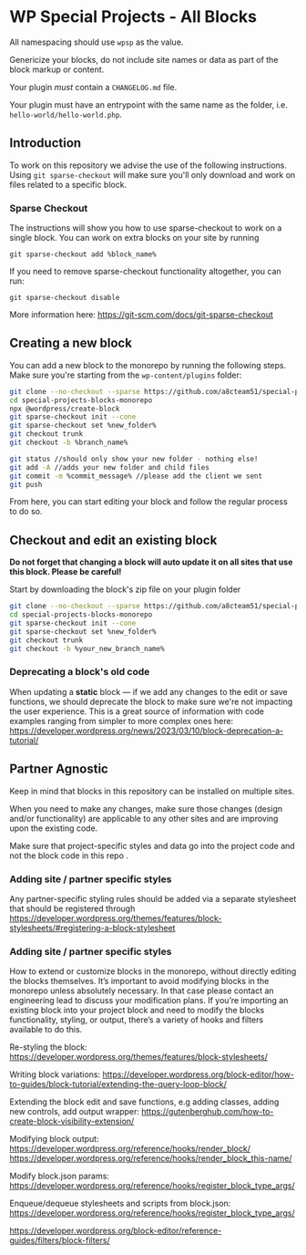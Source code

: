 # WP Special Projects - All Blocks

All namespacing should use `wpsp` as the value.

Genericize your blocks, do not include site names or data as part of the block markup or content.

Your plugin *must* contain a `CHANGELOG.md` file.

Your plugin must have an entrypoint with the same name as the folder, i.e. `hello-world/hello-world.php`.

## Introduction

To work on this repository we advise the use of the following instructions. Using `git sparse-checkout` will make sure you'll only download and work on files related to a specific block.

### Sparse Checkout

The instructions will show you how to use sparse-checkout to work on a single block. You can work on extra blocks on your site by running

`git sparse-checkout add %block_name%`

If you need to remove sparse-checkout functionality altogether, you can run:

`git sparse-checkout disable`

More information here: https://git-scm.com/docs/git-sparse-checkout

## Creating a new block

You can add a new block to the monorepo by running the following steps. Make sure you're starting from the `wp-content/plugins` folder:

``` bash
git clone --no-checkout --sparse https://github.com/a8cteam51/special-projects-blocks-monorepo/
cd special-projects-blocks-monorepo
npx @wordpress/create-block
git sparse-checkout init --cone
git sparse-checkout set %new_folder%
git checkout trunk
git checkout -b %branch_name%

git status //should only show your new folder - nothing else!
git add -A //adds your new folder and child files
git commit -m %commit_message% //please add the client we sent 
git push

```

From here, you can start editing your block and follow the regular process to do so.

## Checkout and edit an existing block

**Do not forget that changing a block will auto update it on all sites that use this block. Please be careful!**

Start by downloading the block's zip file on your plugin folder

``` bash
git clone --no-checkout --sparse https://github.com/a8cteam51/special-projects-blocks-monorepo/
cd special-projects-blocks-monorepo
git sparse-checkout init --cone
git sparse-checkout set %new_folder%
git checkout trunk
git checkout -b %your_new_branch_name%

```

### Deprecating a block's old code

When updating a **static** block — if we add any changes to the edit or save functions, we should deprecate the block to make sure we're not impacting the user experience. This is a great source of information with code examples ranging from simpler to more complex ones here: https://developer.wordpress.org/news/2023/03/10/block-deprecation-a-tutorial/


## Partner Agnostic

Keep in mind that blocks in this repository can be installed on multiple sites.

When you need to make any changes, make sure those changes (design and/or functionality) are applicable to any other sites and are improving upon the existing code.

Make sure that project-specific styles and data go into the project code and not the block code in this repo .

### Adding site / partner specific styles

Any partner-specific styling rules should be added via a separate stylesheet that should be registered through https://developer.wordpress.org/themes/features/block-stylesheets/#registering-a-block-stylesheet

### Adding site / partner specific styles

How to extend or customize blocks in the monorepo, without directly editing the blocks themselves.
It’s important to avoid modifying blocks in the monorepo unless absolutely necessary. In that case please contact an engineering lead to discuss your modification plans. If you’re importing an existing block into your project block and need to modify the blocks functionality, styling, or output, there’s a variety of hooks and filters available to do this.



Re-styling the block: https://developer.wordpress.org/themes/features/block-stylesheets/

Writing block variations: https://developer.wordpress.org/block-editor/how-to-guides/block-tutorial/extending-the-query-loop-block/

Extending the block edit and save functions, e.g adding classes, adding new controls, add output wrapper: https://gutenberghub.com/how-to-create-block-visibility-extension/

Modifying block output: https://developer.wordpress.org/reference/hooks/render_block/
https://developer.wordpress.org/reference/hooks/render_block_this-name/

Modify block.json params: https://developer.wordpress.org/reference/hooks/register_block_type_args/

Enqueue/dequeue stylesheets and scripts from block.json: https://developer.wordpress.org/reference/hooks/register_block_type_args/

https://developer.wordpress.org/block-editor/reference-guides/filters/block-filters/
